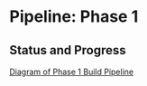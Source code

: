 # Pipeline: Phase 1

## Status and Progress




















[Diagram of Phase 1 Build Pipeline](phase1.drawio.png)